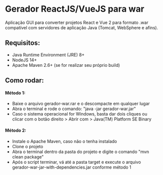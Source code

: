 # Gerador ReactJS/VueJS para war
Aplicação GUI para converter projetos React e Vue 2 para formato .war compatível com servidores de aplicação Java (Tomcat, WebSphere e afins).

## Requisitos:
- Java Runtime Environment (JRE) 8+
- NodeJS 14+
- Apache Maven 2.6+ (se for realizar seu próprio build)

## Como rodar:

#### Método 1:
- Baixe o arquivo gerador-war.rar e o descompacte em qualquer lugar
- Abra o terminal e rode o comando: "java -jar gerador-war.jar"
- Caso o sistema operacional for Windows, basta dar dois cliques ou clicar com o botão direito > Abrir com > Java(TM) Platform SE Binary

#### Método 2:
- Instale o Apache Maven, caso não o tenha instalado
- Clone o projeto
- Abra o terminal dentro da pasta do projeto e digite o comando "mvn clean package"
- Após o script terminar, vá até a pasta target e execute o arquivo gerador-war-jar-with-dependencies.jar conforme método 1
